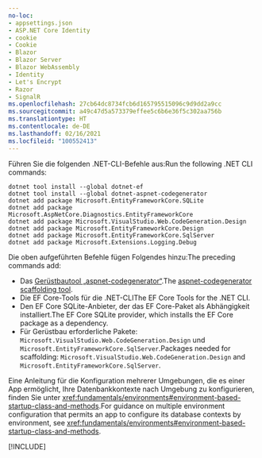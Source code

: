 ```yaml
---
no-loc:
- appsettings.json
- ASP.NET Core Identity
- cookie
- Cookie
- Blazor
- Blazor Server
- Blazor WebAssembly
- Identity
- Let's Encrypt
- Razor
- SignalR
ms.openlocfilehash: 27cb64dc8734fcb6d165795515096c9d9dd2a9cc
ms.sourcegitcommit: a49c47d5a573379effee5c6b6e36f5c302aa756b
ms.translationtype: HT
ms.contentlocale: de-DE
ms.lasthandoff: 02/16/2021
ms.locfileid: "100552413"
---
```

<span data-ttu-id="d29ce-101">Führen Sie die folgenden .NET-CLI-Befehle aus:</span><span class="sxs-lookup"><span data-stu-id="d29ce-101">Run the following .NET CLI commands:</span></span>

```dotnetcli
dotnet tool install --global dotnet-ef
dotnet tool install --global dotnet-aspnet-codegenerator
dotnet add package Microsoft.EntityFrameworkCore.SQLite
dotnet add package Microsoft.AspNetCore.Diagnostics.EntityFrameworkCore
dotnet add package Microsoft.VisualStudio.Web.CodeGeneration.Design
dotnet add package Microsoft.EntityFrameworkCore.Design
dotnet add package Microsoft.EntityFrameworkCore.SqlServer
dotnet add package Microsoft.Extensions.Logging.Debug
```

<span data-ttu-id="d29ce-102">Die oben aufgeführten Befehle fügen Folgendes hinzu:</span><span class="sxs-lookup"><span data-stu-id="d29ce-102">The preceding commands add:</span></span>

* <span data-ttu-id="d29ce-103">Das [Gerüstbautool „aspnet-codegenerator“](xref:fundamentals/tools/dotnet-aspnet-codegenerator).</span><span class="sxs-lookup"><span data-stu-id="d29ce-103">The [aspnet-codegenerator scaffolding tool](xref:fundamentals/tools/dotnet-aspnet-codegenerator).</span></span>
* <span data-ttu-id="d29ce-104">Die EF Core-Tools für die .NET-CLI</span><span class="sxs-lookup"><span data-stu-id="d29ce-104">The EF Core Tools for the .NET CLI.</span></span>
* <span data-ttu-id="d29ce-105">Den EF Core SQLite-Anbieter, der das EF Core-Paket als Abhängigkeit installiert.</span><span class="sxs-lookup"><span data-stu-id="d29ce-105">The EF Core SQLite provider, which installs the EF Core package as a dependency.</span></span>
* <span data-ttu-id="d29ce-106">Für Gerüstbau erforderliche Pakete: `Microsoft.VisualStudio.Web.CodeGeneration.Design` und `Microsoft.EntityFrameworkCore.SqlServer`.</span><span class="sxs-lookup"><span data-stu-id="d29ce-106">Packages needed for scaffolding: `Microsoft.VisualStudio.Web.CodeGeneration.Design` and `Microsoft.EntityFrameworkCore.SqlServer`.</span></span>

<span data-ttu-id="d29ce-107">Eine Anleitung für die Konfiguration mehrerer Umgebungen, die es einer App ermöglicht, Ihre Datenbankkontexte nach Umgebung zu konfigurieren, finden Sie unter <xref:fundamentals/environments#environment-based-startup-class-and-methods>.</span><span class="sxs-lookup"><span data-stu-id="d29ce-107">For guidance on multiple environment configuration that permits an app to configure its database contexts by environment, see <xref:fundamentals/environments#environment-based-startup-class-and-methods>.</span></span>

[!INCLUDE[](~/includes/scaffoldTFM-5.md)]
